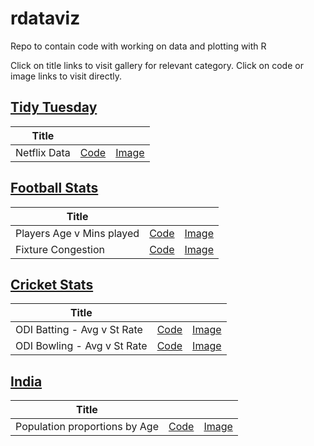 # rdataviz
Repo to contain code with working on data and plotting with R 

Click on title links to visit gallery for relevant category. Click on code or image links to visit directly.

## [Tidy Tuesday](https://github.com/ppai22/rdataviz/tree/main/tidytuesday#readme)

|Title     |||
|----------|---------------|-------|
| Netflix Data | [Code](https://github.com/ppai22/rdataviz/blob/main/tidytuesday/netflix_shows.R) | [Image](https://user-images.githubusercontent.com/12592201/118399089-108e6e80-b679-11eb-82d9-bdb2afffcd8c.png) |

## [Football Stats](https://github.com/ppai22/rdataviz/tree/main/football_stats#readme)

|Title     |||
|----------|---------------|-------|
| Players Age v Mins played | [Code](https://github.com/ppai22/rdataviz/blob/main/football_stats/age_v_minutes.R) | [Image](https://github.com/ppai22/rdataviz/raw/main/football_stats/age_v_minutes.png) |
| Fixture Congestion | [Code](https://github.com/ppai22/rdataviz/blob/main/football_stats/fixture_congestion.R) | [Image](https://github.com/ppai22/rdataviz/raw/main/football_stats/fixture_congestion.png) 

## [Cricket Stats](https://github.com/ppai22/rdataviz/tree/main/cricket_stats#readme)

|Title     |||
|----------|---------------|-------|
| ODI Batting - Avg v St Rate | [Code](https://github.com/ppai22/rdataviz/blob/main/cricket_stats/odi_batting.R) | [Image](https://user-images.githubusercontent.com/12592201/119218779-c8030500-baff-11eb-9deb-6549e74c9631.png) |
| ODI Bowling - Avg v St Rate | [Code](https://github.com/ppai22/rdataviz/blob/main/cricket_stats/odi_bowling.R) | [Image](https://user-images.githubusercontent.com/12592201/119220599-0650f200-bb09-11eb-912c-d21e17b8b0e2.png) |

## [India](https://github.com/ppai22/rdataviz/tree/main/india#readme)

|Title     |||
|----------|---------------|-------|
| Population proportions by Age | [Code](https://github.com/ppai22/rdataviz/blob/main/india/india_population_by_ages.R) | [Image](https://github.com/ppai22/rdataviz/raw/main/india/india_population_by_ages.png) |


